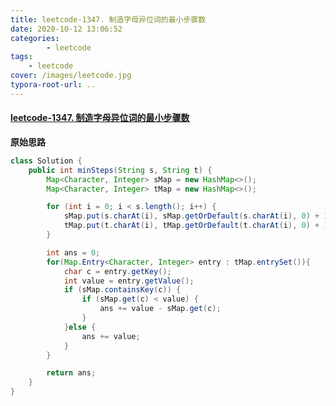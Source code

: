 ```yaml
---
title: leetcode-1347. 制造字母异位词的最小步骤数
date: 2020-10-12 13:06:52
categories: 
		- leetcode
tags: 
	- leetcode
cover: /images/leetcode.jpg
typora-root-url: ..
---
```


#### [leetcode-1347. 制造字母异位词的最小步骤数](https://leetcode-cn.com/problems/minimum-number-of-steps-to-make-two-strings-anagram/)

**原始思路**

```java
class Solution {
    public int minSteps(String s, String t) {
        Map<Character, Integer> sMap = new HashMap<>();
        Map<Character, Integer> tMap = new HashMap<>();

        for (int i = 0; i < s.length(); i++) {
            sMap.put(s.charAt(i), sMap.getOrDefault(s.charAt(i), 0) + 1);
            tMap.put(t.charAt(i), tMap.getOrDefault(t.charAt(i), 0) + 1);
        }

        int ans = 0;
        for(Map.Entry<Character, Integer> entry : tMap.entrySet()){
            char c = entry.getKey();
            int value = entry.getValue();
            if (sMap.containsKey(c)) {
                if (sMap.get(c) < value) {
                    ans += value - sMap.get(c);
                }
            }else {
                ans += value;
            }
        }

        return ans;
    }
}
```

